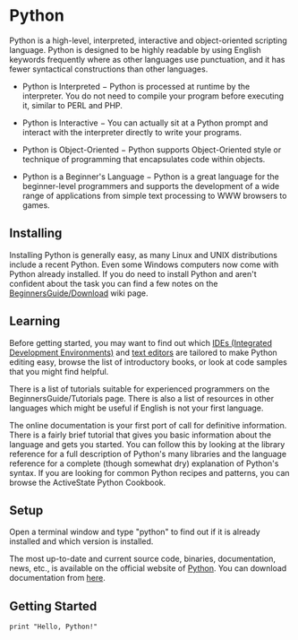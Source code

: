 # Python

Python is a high-level, interpreted, interactive and object-oriented scripting language. Python is designed to be highly readable by using English keywords frequently where as other languages use punctuation, and it has fewer syntactical constructions than other languages.

- Python is Interpreted − Python is processed at runtime by the interpreter. You do not need to compile your program before executing it, similar to PERL and PHP.

- Python is Interactive − You can actually sit at a Python prompt and interact with the interpreter directly to write your programs.

- Python is Object-Oriented − Python supports Object-Oriented style or technique of programming that encapsulates code within objects.

- Python is a Beginner's Language − Python is a great language for the beginner-level programmers and supports the development of a wide range of applications from simple text processing to WWW browsers to games.


## Installing

Installing Python is generally easy, as many Linux and UNIX distributions include a recent Python. Even some Windows computers now come with Python already installed. If you do need to install Python and aren't confident about the task you can find a few notes on the [BeginnersGuide/Download](https://wiki.python.org/moin/BeginnersGuide/Download) wiki page.


## Learning

Before getting started, you may want to find out which [IDEs (Integrated Development Environments)](http://wiki.python.org/moin/IntegratedDevelopmentEnvironments) and [text editors](http://wiki.python.org/moin/PythonEditors) are tailored to make Python editing easy, browse the list of introductory books, or look at code samples that you might find helpful.

There is a list of tutorials suitable for experienced programmers on the BeginnersGuide/Tutorials page. There is also a list of resources in other languages which might be useful if English is not your first language.

The online documentation is your first port of call for definitive information. There is a fairly brief tutorial that gives you basic information about the language and gets you started. You can follow this by looking at the library reference for a full description of Python's many libraries and the language reference for a complete (though somewhat dry) explanation of Python's syntax. If you are looking for common Python recipes and patterns, you can browse the ActiveState Python Cookbook.


## Setup

Open a terminal window and type "python" to find out if it is already installed and which version is installed.

The most up-to-date and current source code, binaries, documentation, news, etc., is available on the official website of [Python](https://python.org). You can download documentation from [here](https://www.python,org/doc).



## Getting Started

`print "Hello, Python!"`

